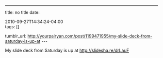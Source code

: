 ---
title: no title
date:

 2010-09-27T14:34:24-04:00  
tags:  []

tumblr_url:
http://yourpalryan.com/post/1199471955/my-slide-deck-from-saturday-is-up-at
\-\--

My slide deck from Saturday is up at <http://slidesha.re/drLauF>
